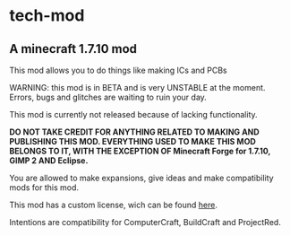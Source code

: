 # tech-mod

## A minecraft 1.7.10 mod

This mod allows you to do things like making ICs and PCBs

WARNING: this mod is in BETA and is very UNSTABLE at the moment.
Errors, bugs and glitches are waiting to ruin your day.

This mod is currently not released because of lacking functionality.

**DO NOT TAKE CREDIT FOR ANYTHING RELATED TO MAKING AND PUBLISHING THIS MOD.
EVERYTHING USED TO MAKE THIS MOD BELONGS TO IT, WITH THE EXCEPTION OF Minecraft Forge for 1.7.10, GIMP 2 AND Eclipse.**

You are allowed to make expansions, give ideas and make compatibility mods for this mod.

This mod has a custom license, wich can be found [here](../master/LICENSE.md).

Intentions are compatibility for ComputerCraft, BuildCraft and ProjectRed.
